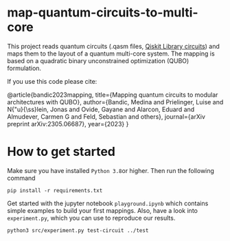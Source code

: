 # map-quantum-circuits-to-multi-core

This project reads quantum circuits (.qasm files, [Qiskit Library circuits](https://qiskit.org/documentation/apidoc/circuit_library.html#module-qiskit.circuit.library)) and maps them to the layout of a quantum multi-core system. The mapping is based on a quadratic binary unconstrained optimization (QUBO) formulation. 

If you use this code please cite:

@article{bandic2023mapping,
  title={Mapping quantum circuits to modular architectures with QUBO},
  author={Bandic, Medina and Prielinger, Luise and N{\"u}{\ss}lein, Jonas and Ovide, Gayane and Alarcon, Eduard and Almudever, Carmen G and Feld, Sebastian and others},
  journal={arXiv preprint arXiv:2305.06687},
  year={2023}
}

# How to get started
Make sure you have installed ``Python 3.8``or higher. Then run the following command
```console
pip install -r requirements.txt
````
Get started with the jupyter notebook `playground.ipynb` which contains simple examples to build your first mappings. 
Also, have a look into `experiment.py`, which you can use to reproduce our results.

```
python3 src/experiment.py test-circuit ../test
```
